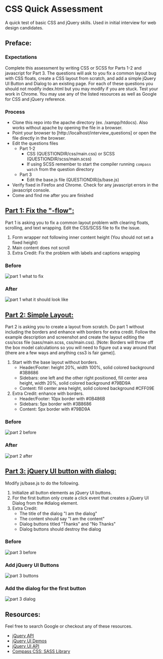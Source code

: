 CSS Quick Assessment
=============
A quick test of basic CSS and jQuery skills.  Used in initial interview for web design candidates.

Preface:
-------------------------------

### Expectations
Complete this assessment by writing CSS or SCSS for Parts 1-2 and javascript for Part 3.  The questions will ask to you fix a common layout bug with CSS floats, create a CSS layout from scratch, and add a simple jQuery UI Button and Dialog to an existing page.  For each of these questions you should not modify index.html but you may modify if you are stuck.  Test your work in Chrome.  You may use any of the listed resources as well as Google for CSS and jQuery reference.

### Process
- Clone this repo into the apache directory (ex. /xampp/htdocs).  Also works without apache by opening the file in a browser.
- Point your browser to [http://localhost/interview_questions] or open the file directly in the browser.
- Edit the questions files
    - Part 1-2
        - CSS (QUESTIONDIR/css/main.css) or SCSS (QUESTIONDIR/scss/main.scss)
        - If using SCSS remember to start the compiler running `compass watch` from the question directory
    - Part 3
        - Edit the base.js file (QUESTIONDIR/js/base.js)
- Verify fixed in Firefox and Chrome.  Check for any javascript errors in the javascript console.
- Come and find me after you are finished


[Part 1: Fix the "-flow":](http://localhost/interview_questions/1-fixlayout)
-------------------------------
Part 1 is asking you to fix a common layout problem with clearing floats, scrolling, and text wrapping.  Edit the CSS/SCSS file to fix the issue.

1. Form wrapper not following inner content height (You should not set a fixed height)
2. Main content does not scroll
3. Extra Credit: Fix the problem with labels and captions wrapping

### Before
![part 1 what to fix](https://raw.github.com/markyoung/interview_questions/master/readme-images/1-1.png)
### After
![part 1 what it should look like](https://raw.github.com/markyoung/interview_questions/master/readme-images/1-2.png)

[Part 2: Simple Layout:](http://localhost/interview_questions/2-simplelayout)
-------------------------------
Part 2 is asking you to create a layout from scratch.  Do part 1 without including the borders and enhance with borders for extra credit.  Follow the example description and screenshot and create the layout editing the css/scss file (sass/main.scss, css/main.css).  [Note: Borders will throw off the box model calculations so you will need to figure out a way around that (there are a few ways and anything css3 is fair game)].


1. Start with the base layout without borders.
    - Header/Footer: height 20%, width 100%, solid colored background #3B8686
    - Sidebars: one left and the other right positioned, fill center area height, width 20%, solid colored background #79BD9A
    - Content: fill center area height, solid colored background #CFF09E
2. Extra Credit: enhance with borders.
    - Header/Footer: 10px border with #0B486B
    - Sidebars: 5px border with #3B8686
    - Content: 5px border with #79BD9A

### Before
![part 2 before](https://raw.github.com/markyoung/interview_questions/master/readme-images/2-1.png)
### After
![part 2 after](https://raw.github.com/markyoung/interview_questions/master/readme-images/2-2.png)

[Part 3: jQuery UI button with dialog:](http://localhost/interview_questions/3-jquerybuttondialog)
-------------------------------
Modify js/base.js to do the following.

1. Initialize all button elements as jQuery UI buttons.
2. For the first button only create a click event that creates a jQuery UI Dialog from the #dialog element.
3. Extra Credit:
    - The title of the dialog "I am the dialog"
    - The content should say "I am the content"
    - Dialog buttons titled "Thanks" and "No Thanks"
    - Dialog buttons should destroy the dialog


### Before
![part 3 before](https://raw.github.com/markyoung/interview_questions/master/readme-images/3-1.png)
### Add jQuery UI Buttons
![part 3 buttons](https://raw.github.com/markyoung/interview_questions/master/readme-images/3-2.png)
### Add the dialog for the first button
![part 3 dialog](https://raw.github.com/markyoung/interview_questions/master/readme-images/3-3.png)


Resources:
-------------------------------
Feel free to search Google or checkout any of these resources.
- [jQuery API](http://api.jquery.com/)
- [jQuery UI Demos](http://jqueryui.com/demos/)
- [jQuery UI API](http://api.jqueryui.com/)
- [Compass CSS: SASS Library](http://compass-style.org/reference/compass/)
